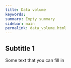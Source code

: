 ```yaml
---
title: Data volume
keywords:
summary: Empty summary
sidebar: main
permalink: data_volume.html
---
```


## Subtitle 1

Some text that you can fill in